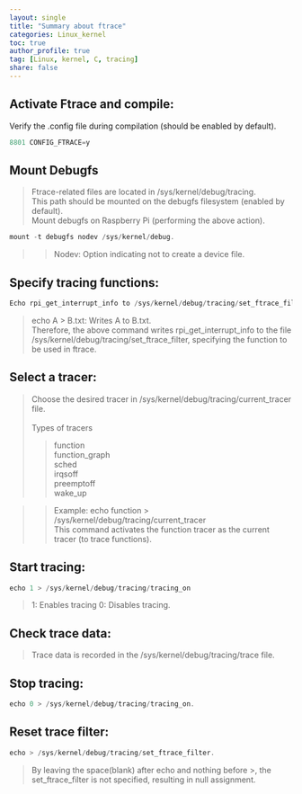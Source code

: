```yaml
---
layout: single
title: "Summary about ftrace"
categories: Linux_kernel
toc: true
author_profile: true
tag: [Linux, kernel, C, tracing]
share: false
---
```


## Activate Ftrace and compile:
Verify the .config file during compilation (should be enabled by default).
```c
8801 CONFIG_FTRACE=y
```
## Mount Debugfs
>Ftrace-related files are located in /sys/kernel/debug/tracing.<br>
>This path should be mounted on the debugfs filesystem (enabled by default).<br>
>Mount debugfs on Raspberry Pi (performing the above action).<br>
```c
mount -t debugfs nodev /sys/kernel/debug.
```
>>Nodev: Option indicating not to create a device file.

## Specify tracing functions:
```c
Echo rpi_get_interrupt_info to /sys/kernel/debug/tracing/set_ftrace_filter.
```
>echo A > B.txt: Writes A to B.txt.<br>
>Therefore, the above command writes rpi_get_interrupt_info to the file /sys/kernel/debug/tracing/set_ftrace_filter, specifying the function to be used in ftrace.

## Select a tracer:
>Choose the desired tracer in /sys/kernel/debug/tracing/current_tracer file.<br><br>
>Types of tracers <br>
>>function<br>
>>function_graph<br>
>>sched<br>
>>irqsoff<br>
>>preemptoff<br>
>>wake_up<br>

>>Example: echo function > /sys/kernel/debug/tracing/current_tracer<br>
>>This command activates the function tracer as the current tracer (to trace functions).

## Start tracing:
```c
echo 1 > /sys/kernel/debug/tracing/tracing_on
```
>1: Enables tracing 
>0: Disables tracing.

## Check trace data:
>Trace data is recorded in the /sys/kernel/debug/tracing/trace file.

## Stop tracing:
```c
echo 0 > /sys/kernel/debug/tracing/tracing_on.
```

## Reset trace filter:
```c
echo > /sys/kernel/debug/tracing/set_ftrace_filter.
```
>By leaving the space(blank) after echo and nothing before >, the set_ftrace_filter is not specified, resulting in null assignment.